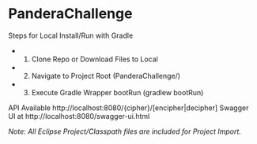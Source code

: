 # PanderaChallenge

Steps for Local Install/Run with Gradle
- 1. Clone Repo or Download Files to Local
- 2. Navigate to Project Root (PanderaChallenge/)
- 3. Execute Gradle Wrapper bootRun (gradlew bootRun)

API Available http://localhost:8080/{cipher}/[encipher|decipher]
Swagger UI at http://localhost:8080/swagger-ui.html

_Note: All Eclipse Project/Classpath files are included for Project Import._

